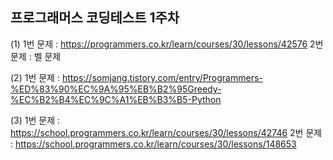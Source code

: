 ## 프로그래머스 코딩테스트 1주차

(1) 1번 문제 : https://programmers.co.kr/learn/courses/30/lessons/42576
    2번 문제 : 벨 문제
    
(2) 1번 문제 : https://somjang.tistory.com/entry/Programmers-%ED%83%90%EC%9A%95%EB%B2%95Greedy-%EC%B2%B4%EC%9C%A1%EB%B3%B5-Python


(3) 1번 문제 : https://school.programmers.co.kr/learn/courses/30/lessons/42746
    2번 문제 : https://school.programmers.co.kr/learn/courses/30/lessons/148653
